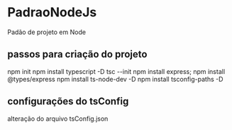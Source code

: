 # PadraoNodeJs
Padão de projeto em Node

## passos para criação do projeto
npm init
npm install typescript -D
tsc --init
npm install express;
npm install @types/express
npm install ts-node-dev -D
npm install tsconfig-paths -D

## configurações do tsConfig
alteração do arquivo tsConfig.json
